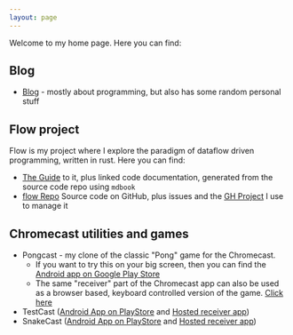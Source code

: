 ```yaml
---
layout: page
---
```


Welcome to my home page. Here you can find:

## Blog
* [Blog](/blog) - mostly about programming, but also has some random personal stuff

## Flow project
Flow is my project where I explore the paradigm of dataflow driven programming, written in rust. 
Here you can find:
* [The Guide](http://andrewdavidmackenzie.github.io/flow/) to it, plus linked code documentation, generated from the
  source code repo using `mdbook`
* [flow Repo](https://github.com/andrewdavidmackenzie/flow/) Source code on GitHub, plus issues and
  the [GH Project](https://github.com/andrewdavidmackenzie/flow/projects/2) I use to manage it
  
## Chromecast utilities and games
* Pongcast - my clone of the classic "Pong" game for the Chromecast. 
    * If you want to try this on your big screen, then you can find
  the [Android app on Google Play Store](https://play.google.com/store/apps/details?id=net.mackenzie.pongcast)
    * The same "receiver" part of the Chromecast app can also be used as a browser based, keyboard controlled version of the game. 
  [Click here](/pongcast)
* TestCast ([Android App on PlayStore](https://play.google.com/store/search?q=testcast) and [Hosted receiver app](/testcast))
* SnakeCast ([Android App on PlayStore](https://play.google.com/store/search?q=snakecast) and [Hosted receiver app](/snakecast))
